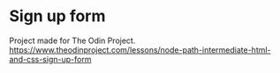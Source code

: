 # Sign up form

Project made for The Odin Project.
https://www.theodinproject.com/lessons/node-path-intermediate-html-and-css-sign-up-form
